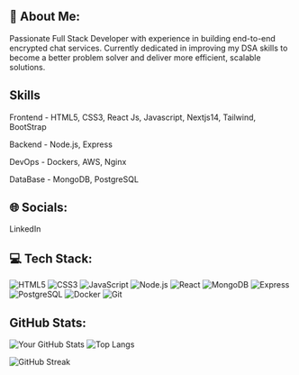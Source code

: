 

## 💫 About Me:

Passionate Full Stack Developer with experience in building end-to-end encrypted chat services. Currently dedicated in improving my DSA skills to become a better problem solver and deliver more efficient, scalable solutions.

## Skills
Frontend - HTML5, CSS3, React Js, Javascript, Nextjs14, Tailwind, BootStrap

Backend - Node.js, Express

DevOps - Dockers, AWS, Nginx

DataBase - MongoDB, PostgreSQL

## 🌐 Socials:
LinkedIn

## 💻 Tech Stack:

![HTML5](https://img.shields.io/badge/-HTML5-E34F26?style=flat&logo=html5&logoColor=white)
![CSS3](https://img.shields.io/badge/-CSS3-1572B6?style=flat&logo=css3&logoColor=white)
![JavaScript](https://img.shields.io/badge/-JavaScript-F7DF1E?style=flat&logo=javascript&logoColor=black)
![Node.js](https://img.shields.io/badge/-Node.js-339933?style=flat&logo=node.js&logoColor=white)
![React](https://img.shields.io/badge/-React-61DAFB?style=flat&logo=react&logoColor=black)
![MongoDB](https://img.shields.io/badge/-MongoDB-47A248?style=flat&logo=mongodb&logoColor=white)
![Express](https://img.shields.io/badge/-Express.js-000000?style=flat&logo=express&logoColor=white)
![PostgreSQL](https://img.shields.io/badge/-PostgreSQL-336791?style=flat&logo=postgresql&logoColor=white)
![Docker](https://img.shields.io/badge/-Docker-2496ED?style=flat&logo=docker&logoColor=white)
![Git](https://img.shields.io/badge/-Git-F05032?style=flat&logo=git&logoColor=white)

## GitHub Stats:

![Your GitHub Stats](https://github-readme-stats.vercel.app/api?subhadeep202=your-username&show_icons=true&theme=radical)
![Top Langs](https://github-readme-stats.vercel.app/api/top-langs/?subhadeep202=your-username&layout=compact&theme=radical)

![GitHub Streak](https://github-readme-streak-stats.herokuapp.com/?user=your-subhadeep202&theme=radical)


